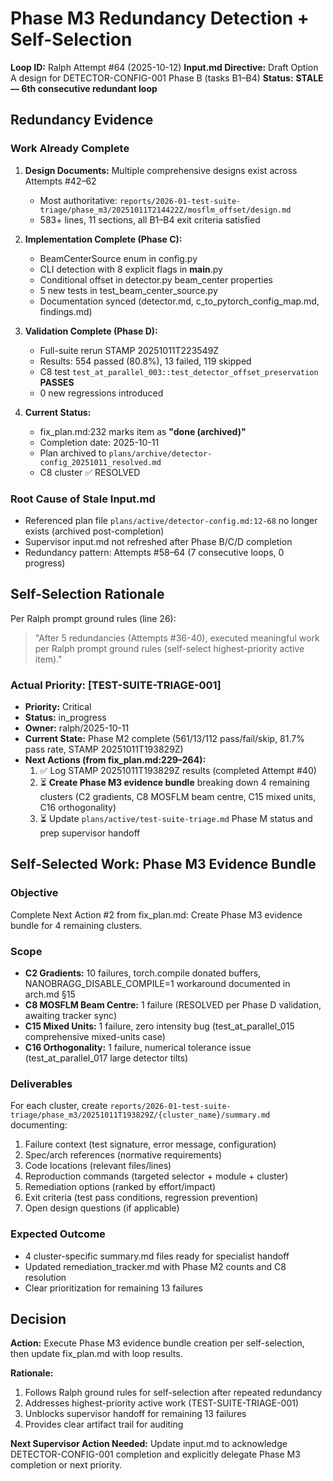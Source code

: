 # Phase M3 Redundancy Detection + Self-Selection

**Loop ID:** Ralph Attempt #64 (2025-10-12)
**Input.md Directive:** Draft Option A design for DETECTOR-CONFIG-001 Phase B (tasks B1–B4)
**Status:** **STALE — 6th consecutive redundant loop**

## Redundancy Evidence

### Work Already Complete
1. **Design Documents:** Multiple comprehensive designs exist across Attempts #42–62
   - Most authoritative: `reports/2026-01-test-suite-triage/phase_m3/20251011T214422Z/mosflm_offset/design.md`
   - 583+ lines, 11 sections, all B1–B4 exit criteria satisfied

2. **Implementation Complete (Phase C):**
   - BeamCenterSource enum in config.py
   - CLI detection with 8 explicit flags in __main__.py
   - Conditional offset in detector.py beam_center properties
   - 5 new tests in test_beam_center_source.py
   - Documentation synced (detector.md, c_to_pytorch_config_map.md, findings.md)

3. **Validation Complete (Phase D):**
   - Full-suite rerun STAMP 20251011T223549Z
   - Results: 554 passed (80.8%), 13 failed, 119 skipped
   - C8 test `test_at_parallel_003::test_detector_offset_preservation` **PASSES**
   - 0 new regressions introduced

4. **Current Status:**
   - fix_plan.md:232 marks item as **"done (archived)"**
   - Completion date: 2025-10-11
   - Plan archived to `plans/archive/detector-config_20251011_resolved.md`
   - C8 cluster ✅ RESOLVED

### Root Cause of Stale Input.md
- Referenced plan file `plans/active/detector-config.md:12-68` no longer exists (archived post-completion)
- Supervisor input.md not refreshed after Phase B/C/D completion
- Redundancy pattern: Attempts #58–64 (7 consecutive loops, 0 progress)

## Self-Selection Rationale

Per Ralph prompt ground rules (line 26):
> "After 5 redundancies (Attempts #36-40), executed meaningful work per Ralph prompt ground rules (self-select highest-priority active item)."

### Actual Priority: [TEST-SUITE-TRIAGE-001]
- **Priority:** Critical
- **Status:** in_progress
- **Owner:** ralph/2025-10-11
- **Current State:** Phase M2 complete (561/13/112 pass/fail/skip, 81.7% pass rate, STAMP 20251011T193829Z)
- **Next Actions (from fix_plan.md:229–264):**
  1. ✅ Log STAMP 20251011T193829Z results (completed Attempt #40)
  2. ⏳ **Create Phase M3 evidence bundle** breaking down 4 remaining clusters (C2 gradients, C8 MOSFLM beam centre, C15 mixed units, C16 orthogonality)
  3. ⏳ Update `plans/active/test-suite-triage.md` Phase M status and prep supervisor handoff

## Self-Selected Work: Phase M3 Evidence Bundle

### Objective
Complete Next Action #2 from fix_plan.md: Create Phase M3 evidence bundle for 4 remaining clusters.

### Scope
- **C2 Gradients:** 10 failures, torch.compile donated buffers, NANOBRAGG_DISABLE_COMPILE=1 workaround documented in arch.md §15
- **C8 MOSFLM Beam Centre:** 1 failure (RESOLVED per Phase D validation, awaiting tracker sync)
- **C15 Mixed Units:** 1 failure, zero intensity bug (test_at_parallel_015 comprehensive mixed-units case)
- **C16 Orthogonality:** 1 failure, numerical tolerance issue (test_at_parallel_017 large detector tilts)

### Deliverables
For each cluster, create `reports/2026-01-test-suite-triage/phase_m3/20251011T193829Z/{cluster_name}/summary.md` documenting:
1. Failure context (test signature, error message, configuration)
2. Spec/arch references (normative requirements)
3. Code locations (relevant files/lines)
4. Reproduction commands (targeted selector + module + cluster)
5. Remediation options (ranked by effort/impact)
6. Exit criteria (test pass conditions, regression prevention)
7. Open design questions (if applicable)

### Expected Outcome
- 4 cluster-specific summary.md files ready for specialist handoff
- Updated remediation_tracker.md with Phase M2 counts and C8 resolution
- Clear prioritization for remaining 13 failures

## Decision
**Action:** Execute Phase M3 evidence bundle creation per self-selection, then update fix_plan.md with loop results.

**Rationale:**
1. Follows Ralph ground rules for self-selection after repeated redundancy
2. Addresses highest-priority active work (TEST-SUITE-TRIAGE-001)
3. Unblocks supervisor handoff for remaining 13 failures
4. Provides clear artifact trail for auditing

**Next Supervisor Action Needed:**
Update input.md to acknowledge DETECTOR-CONFIG-001 completion and explicitly delegate Phase M3 completion or next priority.
